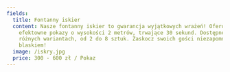 ```yaml
---
fields:
  title: Fontanny iskier
  content: Nasze fontanny iskier to gwarancja wyjątkowych wrażeń! Oferujemy
    efektowne pokazy o wysokości 2 metrów, trwające 30 sekund. Dostępne w
    różnych wariantach, od 2 do 8 sztuk. Zaskocz swoich gości niezapomnianym
    blaskiem!
  image: /iskry.jpg
  price: 300 - 600 zł / Pokaz
---
```

